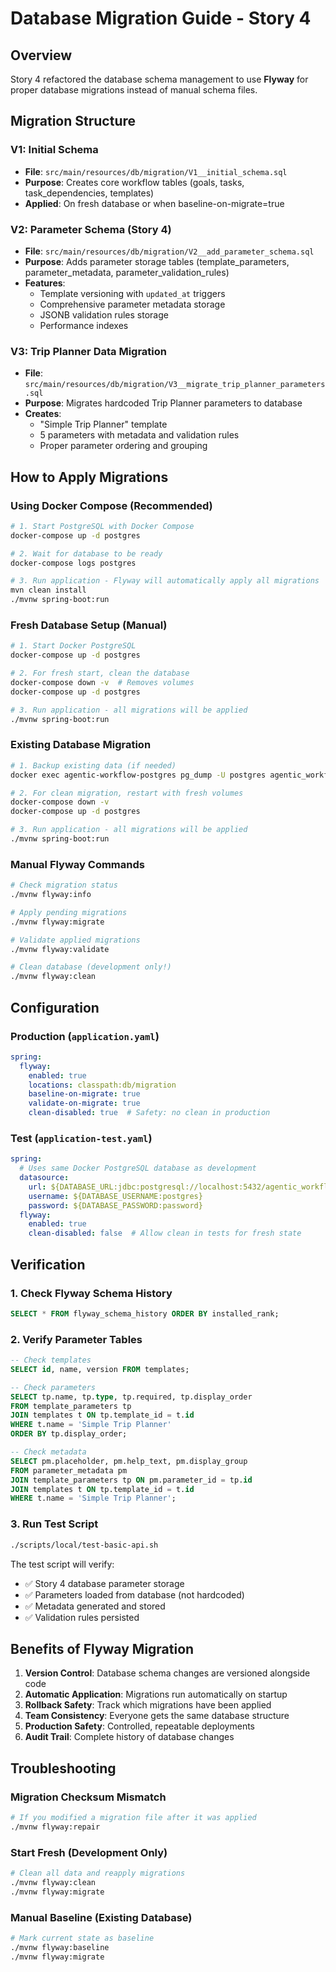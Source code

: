 # Database Migration Guide - Story 4

## Overview
Story 4 refactored the database schema management to use **Flyway** for proper database migrations instead of manual schema files.

## Migration Structure

### V1: Initial Schema
- **File**: `src/main/resources/db/migration/V1__initial_schema.sql`
- **Purpose**: Creates core workflow tables (goals, tasks, task_dependencies, templates)
- **Applied**: On fresh database or when baseline-on-migrate=true

### V2: Parameter Schema (Story 4)
- **File**: `src/main/resources/db/migration/V2__add_parameter_schema.sql`
- **Purpose**: Adds parameter storage tables (template_parameters, parameter_metadata, parameter_validation_rules)
- **Features**:
  - Template versioning with `updated_at` triggers
  - Comprehensive parameter metadata storage
  - JSONB validation rules storage
  - Performance indexes

### V3: Trip Planner Data Migration
- **File**: `src/main/resources/db/migration/V3__migrate_trip_planner_parameters.sql`
- **Purpose**: Migrates hardcoded Trip Planner parameters to database
- **Creates**:
  - "Simple Trip Planner" template
  - 5 parameters with metadata and validation rules
  - Proper parameter ordering and grouping

## How to Apply Migrations

### Using Docker Compose (Recommended)
```bash
# 1. Start PostgreSQL with Docker Compose
docker-compose up -d postgres

# 2. Wait for database to be ready
docker-compose logs postgres

# 3. Run application - Flyway will automatically apply all migrations
mvn clean install
./mvnw spring-boot:run
```

### Fresh Database Setup (Manual)
```bash
# 1. Start Docker PostgreSQL
docker-compose up -d postgres

# 2. For fresh start, clean the database
docker-compose down -v  # Removes volumes
docker-compose up -d postgres

# 3. Run application - all migrations will be applied
./mvnw spring-boot:run
```

### Existing Database Migration
```bash
# 1. Backup existing data (if needed)
docker exec agentic-workflow-postgres pg_dump -U postgres agentic_workflow > backup.sql

# 2. For clean migration, restart with fresh volumes
docker-compose down -v
docker-compose up -d postgres

# 3. Run application - all migrations will be applied
./mvnw spring-boot:run
```

### Manual Flyway Commands
```bash
# Check migration status
./mvnw flyway:info

# Apply pending migrations
./mvnw flyway:migrate

# Validate applied migrations
./mvnw flyway:validate

# Clean database (development only!)
./mvnw flyway:clean
```

## Configuration

### Production (`application.yaml`)
```yaml
spring:
  flyway:
    enabled: true
    locations: classpath:db/migration
    baseline-on-migrate: true
    validate-on-migrate: true
    clean-disabled: true  # Safety: no clean in production
```

### Test (`application-test.yaml`)
```yaml
spring:
  # Uses same Docker PostgreSQL database as development
  datasource:
    url: ${DATABASE_URL:jdbc:postgresql://localhost:5432/agentic_workflow}
    username: ${DATABASE_USERNAME:postgres}
    password: ${DATABASE_PASSWORD:password}
  flyway:
    enabled: true
    clean-disabled: false  # Allow clean in tests for fresh state
```

## Verification

### 1. Check Flyway Schema History
```sql
SELECT * FROM flyway_schema_history ORDER BY installed_rank;
```

### 2. Verify Parameter Tables
```sql
-- Check templates
SELECT id, name, version FROM templates;

-- Check parameters
SELECT tp.name, tp.type, tp.required, tp.display_order 
FROM template_parameters tp 
JOIN templates t ON tp.template_id = t.id 
WHERE t.name = 'Simple Trip Planner'
ORDER BY tp.display_order;

-- Check metadata
SELECT pm.placeholder, pm.help_text, pm.display_group
FROM parameter_metadata pm
JOIN template_parameters tp ON pm.parameter_id = tp.id
JOIN templates t ON tp.template_id = t.id
WHERE t.name = 'Simple Trip Planner';
```

### 3. Run Test Script
```bash
./scripts/local/test-basic-api.sh
```

The test script will verify:
- ✅ Story 4 database parameter storage
- ✅ Parameters loaded from database (not hardcoded)
- ✅ Metadata generated and stored
- ✅ Validation rules persisted

## Benefits of Flyway Migration

1. **Version Control**: Database schema changes are versioned alongside code
2. **Automatic Application**: Migrations run automatically on startup
3. **Rollback Safety**: Track which migrations have been applied
4. **Team Consistency**: Everyone gets the same database structure
5. **Production Safety**: Controlled, repeatable deployments
6. **Audit Trail**: Complete history of database changes

## Troubleshooting

### Migration Checksum Mismatch
```bash
# If you modified a migration file after it was applied
./mvnw flyway:repair
```

### Start Fresh (Development Only)
```bash
# Clean all data and reapply migrations
./mvnw flyway:clean
./mvnw flyway:migrate
```

### Manual Baseline (Existing Database)
```bash
# Mark current state as baseline
./mvnw flyway:baseline
./mvnw flyway:migrate
```